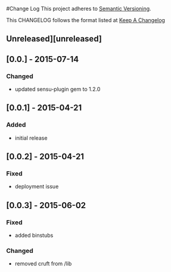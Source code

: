 #Change Log
This project adheres to [Semantic Versioning](http://semver.org/).

This CHANGELOG follows the format listed at [Keep A Changelog](http://keepachangelog.com/)

## Unreleased][unreleased]

## [0.0.] - 2015-07-14
### Changed
- updated sensu-plugin gem to 1.2.0

## [0.0.1] - 2015-04-21

### Added
- initial release

## [0.0.2] - 2015-04-21

### Fixed
- deployment issue

## [0.0.3] - 2015-06-02

### Fixed
- added binstubs

### Changed
- removed cruft from /lib

